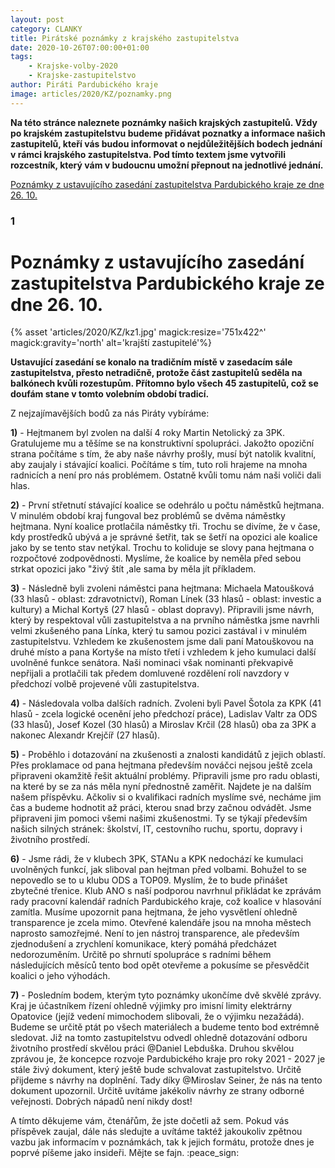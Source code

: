 ```yaml
---
layout: post
category: CLANKY
title: Pirátské poznámky z krajského zastupitelstva
date: 2020-10-26T07:00:00+01:00
tags:
    - Krajske-volby-2020
    - Krajske-zastupitelstvo
author: Piráti Pardubického kraje
image: articles/2020/KZ/poznamky.png
---
```

**Na této stránce naleznete poznámky našich krajských zastupitelů. Vždy po krajském zastupitelstvu budeme přidávat poznatky a informace našich zastupitelů, kteří vás budou informovat o nejdůležitějších bodech jednání v rámci krajského zastupitelstva. Pod tímto textem jsme vytvořili rozcestník, který vám v budoucnu umožní přepnout na jednotlivé jednání.**

[Poznámky z ustavujícího zasedání zastupitelstva Pardubického kraje ze dne 26. 10.](###1)

### 1
# Poznámky z ustavujícího zasedání zastupitelstva Pardubického kraje ze dne 26. 10.

{% asset 'articles/2020/KZ/kz1.jpg' magick:resize='751x422^' magick:gravity='north' alt='krajští zastupitelé'%}

**Ustavující zasedání se konalo na tradičním místě v zasedacím sále zastupitelstva, přesto netradičně, protože část zastupitelů seděla na balkónech kvůli rozestupům. Přítomno bylo všech 45 zastupitelů, což se doufám stane v tomto volebním období tradicí.**

Z nejzajímavějších bodů za nás Piráty vybíráme:

**1)** - Hejtmanem byl zvolen na další 4 roky Martin Netolický za 3PK. Gratulujeme mu a těšíme se na konstruktivní spolupráci. Jakožto opoziční strana počítáme s tím, že aby naše návrhy prošly, musí být natolik kvalitní, aby zaujaly i stávající koalici. Počítáme s tím, tuto roli hrajeme na mnoha radnicích a není pro nás problémem. Ostatně kvůli tomu nám naši voliči dali hlas.

**2)** - První střetnutí stávající koalice se odehrálo u počtu náměstků hejtmana. V minulém období kraj fungoval bez problémů se dvěma náměstky hejtmana. Nyní koalice protlačila náměstky tři. Trochu se divíme, že v čase, kdy prostředků ubývá a je správné šetřit, tak se šetří na opozici ale koalice jako by se tento stav netýkal. Trochu to koliduje se slovy pana hejtmana o rozpočtové zodpovědnosti. Myslíme, že koalice by neměla před sebou strkat opozici jako "živý štít ,ale sama by měla jít příkladem.

**3)** - Následně byli zvoleni náměstci pana hejtmana: Michaela Matoušková (33 hlasů - oblast: zdravotnictví), Roman Línek (33 hlasů - oblast: investic a kultury) a Michal Kortyš (27 hlasů - oblast dopravy). Připravili jsme návrh, který by respektoval vůli zastupitelstva a na prvního náměstka jsme navrhli velmi zkušeného pana Línka, který tu samou pozici zastával i v minulém zastupitelstvu. Vzhledem ke zkušenostem jsme dali paní Matouškovou na druhé místo a pana Kortyše na místo třetí i vzhledem k jeho kumulaci další uvolněné funkce senátora. Naši nominaci však nominanti překvapivě nepřijali a protlačili tak předem domluvené rozdělení rolí navzdory v předchozí volbě projevené vůli zastupitelstva.

**4)** - Následovala volba dalších radních. Zvoleni byli Pavel Šotola za KPK (41 hlasů - zcela logické ocenění jeho předchozí práce), Ladislav Valtr za ODS (33 hlasů), Josef Kozel (30 hlasů) a Miroslav Krčil (28 hlasů) oba za 3PK a nakonec Alexandr Krejčíř (27 hlasů).

**5)** - Proběhlo i dotazování na zkušenosti a znalosti kandidátů z jejich oblastí. Přes proklamace od pana hejtmana především nováčci nejsou ještě zcela připraveni okamžitě řešit aktuální problémy. Připravili jsme pro radu oblasti, na které by se za nás měla nyní přednostně zaměřit. Najdete je na dalším našem příspěvku. Ačkoliv si o kvalifikaci radních myslíme své, necháme jim čas a budeme hodnotit až práci, kterou snad brzy začnou odvádět. Jsme připraveni jim pomoci všemi našimi zkušenostmi. Ty se týkají především našich silných stránek: školství, IT, cestovního ruchu, sportu, dopravy i životního prostředí.

**6)** - Jsme rádi, že v klubech 3PK, STANu a KPK nedochází ke kumulaci uvolněných funkcí, jak sliboval pan hejtman před volbami. Bohužel to se nepovedlo se to u klubu ODS a TOP09. Myslím, že to bude přinášet zbytečné třenice. Klub ANO s naší podporou navrhnul přikládat ke zprávám rady pracovní kalendář radních Pardubického kraje, což koalice v hlasování zamítla. Musíme upozornit pana hejtmana, že jeho vysvětlení ohledně transparence je zcela mimo. Otevřené kalendáře jsou na mnoha městech naprosto samozřejmé. Není to jen nástroj transparence, ale především zjednodušení a zrychlení komunikace, který pomáhá předcházet nedorozuměním. Určitě po shrnutí spolupráce s radními během následujících měsíců tento bod opět otevřeme a pokusíme se přesvědčit koalici o jeho výhodách.

**7)** - Posledním bodem, kterým tyto poznámky ukončíme dvě skvělé zprávy. Kraj je účastníkem řízení ohledně výjimky pro imisní limity elektrárny Opatovice (jejíž vedení mimochodem slibovali, že o výjimku nezažádá). Budeme se určitě ptát po všech materiálech a budeme tento bod extrémně sledovat. Již na tomto zastupitelstvu odvedl ohledně dotazování odboru životního prostředí skvělou práci @Daniel Lebduška. Druhou skvělou zprávou je, že koncepce rozvoje Pardubického kraje pro roky 2021 - 2027 je stále živý dokument, který ještě bude schvalovat zastupitelstvo. Určitě přijdeme s návrhy na doplnění. Tady díky @Miroslav Seiner, že nás na tento dokument upozornil. Určitě uvítáme jakékoliv návrhy ze strany odborné veřejnosti. Dobrých nápadů není nikdy dost!

A tímto děkujeme vám, čtenářům, že jste dočetli až sem. Pokud vás příspěvek zaujal, dále nás sledujte a uvítáme taktéž jakoukoliv zpětnou vazbu jak informacím v poznámkách, tak k jejich formátu, protože dnes je poprvé píšeme jako insideři. Mějte se fajn. :peace_sign:


